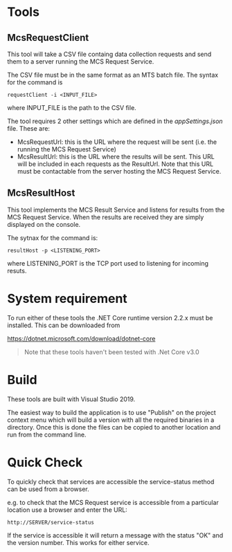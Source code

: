 # Tools
## McsRequestClient
This tool will take a CSV file containg data collection requests and send them to a server running the MCS Request Service.

The CSV file must be in the same format as an MTS batch file. The syntax for the command is

```
requestClient -i <INPUT_FILE>
```
where INPUT_FILE is the path to the CSV file.

The tool requires 2 other settings which are defined in the *appSettings.json* file. These are:

- McsRequestUrl: this is the URL where the request will be sent (i.e. the running the MCS Request Service)
- McsResultUrl: this is the URL where the results will be sent. This URL will be included in each requests as the ResultUrl. 
Note that this URL must be contactable from the server hosting the MCS Request Service.
## McsResultHost
This tool implements the MCS Result Service and listens for results from the MCS Request Service. When the results are received they are simply displayed on the console.

The sytnax for the command is:

```
resultHost -p <LISTENING_PORT>
``` 
where LISTENING_PORT is the TCP port used to listening for incoming resuts.


# System requirement
To run either of these tools the .NET Core runtime version 2.2.x must be installed. This can be downloaded from

https://dotnet.microsoft.com/download/dotnet-core

> Note that these tools haven't been tested with .Net Core v3.0

# Build

These tools are built with Visual Studio 2019. 

The easiest way to build the application is to use "Publish" on the project context menu which will build a version with all the required binaries in a directory. 
Once this is done the files can be copied to another location and run from the command line.

# Quick Check
To quickly check that services are accessible the service-status method can be used from a browser.

e.g. to check that the MCS Request service is accessible from a particular location use a browser and enter the URL:
```
http://SERVER/service-status
```

If the service is accessible it will return a message with the status "OK" and the version number. This works for either service.


